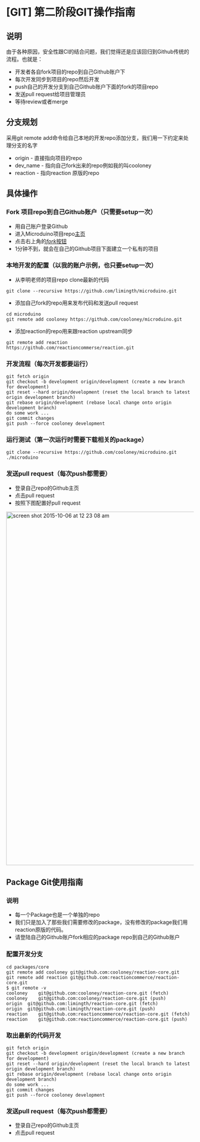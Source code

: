 # [GIT] 第二阶段GIT操作指南

## 说明
由于各种原因，安全性跟CI的结合问题，我们觉得还是应该回归到Github传统的流程。也就是：
* 开发者各自fork项目的repo到自己Github账户下
* 每次开发同步到项目的repo然后开发
* push自己的开发分支到自己Github账户下面的fork的项目repo
* 发送pull request给项目管理员
* 等待review或者merge

## 分支规划
采用git remote add命令给自己本地的开发repo添加分支，我们用一下约定来处理分支的名字
* origin - 直接指向项目的repo
* dev_name - 指向自己fork出来的repo例如我的叫cooloney
* reaction - 指向reaction 原版的repo

## 具体操作
### Fork 项目repo到自己Github账户（只需要setup一次）
* 用自己账户登录Github
* 进入Microduino项目repo[主页](https://github.com/limingth/microduino)
* 点击右上角的[*fork*按钮](https://github.com/limingth/microduino#fork-destination-box)
* 1分钟不到，就会在自己的Github项目下面建立一个私有的项目

### 本地开发的配置（以我的账户示例，也只要setup一次）
* 从李明老师的项目repo clone最新的代码
```
git clone --recursive https://github.com/limingth/microduino.git
```
* 添加自己fork的repo用来发布代码和发送pull request
```
cd microduino
git remote add cooloney https://github.com/cooloney/microduino.git
```
* 添加reaction的repo用来跟reaction upstream同步
```
git remote add reaction https://github.com/reactioncommerse/reaction.git
```

### 开发流程（每次开发都要运行）
```
git fetch origin
git checkout -b development origin/development (create a new branch for development)
git reset --hard origin/development (reset the local branch to latest origin development branch)
git rebase origin/development (rebase local change onto origin development branch)
do some work ...
git commit changes
git push --force cooloney development
```

### 运行测试（第一次运行时需要下载相关的package）
```
git clone --recursive https://github.com/cooloney/microduino.git
./microduino
```

### 发送pull request（每次push都需要）
* 登录自己repo的Github主页
* 点击pull request
* 按照下图配置好pull request

<img width="947" alt="screen shot 2015-10-06 at 12 23 08 am" src="https://cloud.githubusercontent.com/assets/758488/10302377/b2d14b5e-6bc0-11e5-9395-b72e0b98616e.png">

## Package Git使用指南
### 说明
* 每一个Package也是一个单独的repo
* 我们只是加入了那些我们需要修改的package，没有修改的package我们用reaction原版的代码。
* 请登陆自己的Github账户fork相应的package repo到自己的Github账户

### 配置开发分支
```
cd packages/core
git remote add cooloney git@github.com:cooloney/reaction-core.git
git remote add reaction git@github.com:reactioncommerce/reaction-core.git
$ git remote -v
cooloney	git@github.com:cooloney/reaction-core.git (fetch)
cooloney	git@github.com:cooloney/reaction-core.git (push)
origin	git@github.com:limingth/reaction-core.git (fetch)
origin	git@github.com:limingth/reaction-core.git (push)
reaction	git@github.com:reactioncommerce/reaction-core.git (fetch)
reaction	git@github.com:reactioncommerce/reaction-core.git (push)
```

### 取出最新的代码开发
```
git fetch origin
git checkout -b development origin/development (create a new branch for development)
git reset --hard origin/development (reset the local branch to latest origin development branch)
git rebase origin/development (rebase local change onto origin development branch)
do some work ...
git commit changes
git push --force cooloney development
```

### 发送pull request（每次push都需要）
* 登录自己repo的Github主页
* 点击pull request

